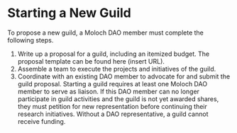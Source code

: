 # Starting a New Guild

To propose a new guild, a Moloch DAO member must complete the following steps. 

1. Write up a proposal for a guild, including an itemized budget. The proposal template can be found here (insert URL). 
2. Assemble a team to execute the projects and initiatives of the guild. 
3. Coordinate with an existing DAO member to advocate for and submit the guild proposal. Starting a guild requires at least one Moloch DAO member to serve as liaison. If this DAO member can no longer participate in guild activities and the guild is not yet awarded shares, they must petition for new representation before continuing their research initiatives. Without a DAO representative, a guild cannot receive funding.
